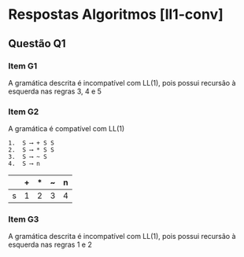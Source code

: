 # Respostas Algoritmos [ll1-conv]

## Questão Q1

### Item G1
A gramática descrita é incompatível com LL(1), pois possui recursão à esquerda
nas regras 3, 4 e 5

### Item G2
A gramática é compatível com LL(1)

```
1.  S ⟶ + S S
2.  S ⟶ * S S
3.  S ⟶ ~ S
4.  S ⟶ n
```

|   | + | * | ~ | n |
|---|---|---|---|---|
| s | 1 | 2 | 3 | 4 |

### Item G3
A gramática descrita é incompatível com LL(1), pois possui recursão à esquerda
nas regras 1 e 2
